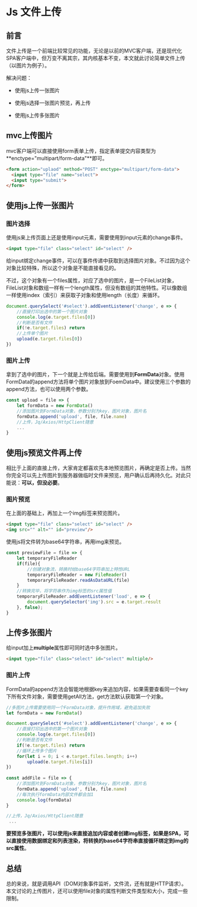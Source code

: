 # Js 文件上传

## 前言

文件上传是一个前端比较常见的功能，无论是以前的MVC客户端，还是现代化SPA客户端中，但万变不离其宗，其内核基本不变，本文就此讨论简单文件上传（以图片为例子）。

解决问题：

- 使用js上传一张图片

- 使用js选择一张图片预览，再上传
- 使用js上传多张图片



## mvc上传图片

mvc客户端可以直接使用form表单上传，指定表单提交内容类型为 **enctype="multipart/form-data"**即可。

```html
<form action="uplaod" method="POST" enctype="multipart/form-data">
  <input type="file" name="select">
  <input type="submit">
</form>
```



##  使用js上传一张图片

### 图片选择

使用js来上传页面上还是使用input元素，需要使用到input元素的change事件。

```html
<input type="file" class="select" id="select" />
```

给input绑定change事件，可以在事件传递中获取到选择图片对象。不过因为这个对象比较特殊，所以这个对象是不能直接看见的。

不过，这个对象有一个files属性，对应了选中的图片，是一个FileList对象，FileList对象和数组一样有一个length属性，但没有数组的其他特性。可以像数组一样使用index（索引）来获取子对象和使用length（长度）来循环。

```javascript
document.querySelect('#select').addEventListener('change', e => {
    //直接打印出选中的第一个图片对象
	console.log(e.target.files[0])
    //判断是否有文件
    if(!e.target.files) return 
    //上传单个图片
    upload(e.target.files[0])
})
```



### 图片上传

拿到了选中的图片，下一个就是上传给后端。需要使用到**FormData**对象。使用FormData的append方法将单个图片对象放到FoemData中。建议使用三个参数的append方法，也可以使用两个参数。

```javascript
const upload = file => {
    let formData = new FormData()
    //添加图片到FormData对象，参数分别为key，图片对象，图片名
    formData.append('upload', file, file.name)
    //上传，Jq/Axios/HttpClient随意
    ...
}
```



## 使用js预览文件再上传

相比于上面的直接上传，大家肯定都喜欢先本地预览图片，再确定是否上传。当然你完全可以先上传图片到服务器做临时文件来预览，用户确认后再持久化。对此只能说：**可以，但没必要**。

### 图片预览

在上面的基础上，再加上一个img标签来预览图片。

```html
<input type="file" class="select" id="select" />
<img src="" alt="" id="preview"/>
```

使用js将文件转为base64字符串，再用img来预览。

```javascript
const previewFile = file => {
	let temporaryFileReader
    if(file){
        //创建对象流，转换时给base64字符串加上特性URL
        temporaryFileReader = new FileReader()
        temporaryFileReader.readAsDataURL(file)
    }
    //转换完毕，将字符串作为img标签的src属性值
    temporaryFileReader.addEventListener('load', e => {
		document.querySelector('img').src = e.target.result
    }, false);
}
```



## 上传多张图片

给input加上**multiple**属性即可同时选中多张图片。

```html
<input type="file" class="select" id="select" multiple/>
```

### 图片上传

FormData的append方法会智能地根据key来追加内容，如果需要查看同一个key下所有文件对象，需要使用getAll方法，get方法默认获取第一个对象。

```javascript
//多图片上传需要使用同一个FormData对象，提升作用域，避免追加失败
let formData = new FormData()

document.querySelect('#select').addEventListener('change', e => {
    //直接打印出选中的第一个图片对象
	console.log(e.target.files[0])
    //判断是否有文件
    if(!e.target.files) return 
    //循环上传多个图片
    for(let i = 0; i < e.target.files.length; i++)
    	upload(e.target.files[i])
})
    
const addFile = file => {
    //添加图片到FormData对象，参数分别为key，图片对象，图片名
    formData.append('upload', file, file.name)
    //每次执行formData内部文件都会加1
    console.log(formData)
}

//上传，Jq/Axios/HttpClient随意
 ...
```

**要预览多张图片，可以使用js来直接追加内容或者创建img标签，如果是SPA，可以直接使用数据绑定和列表渲染，将转换的base64字符串直接循环绑定到img的src属性**。

## 总结

总的来说，就是调用API（DOM对象事件监听，文件流，还有就是HTTP请求）。本文讨论的上传图片，还可以使用file对象的属性判断文件类型和大小，完成一些限制。

